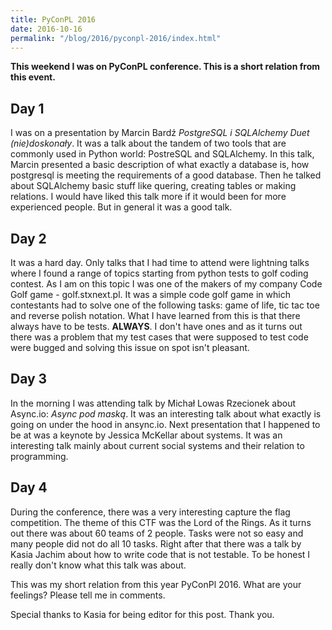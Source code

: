 ```yaml
---
title: PyConPL 2016
date: 2016-10-16
permalink: "/blog/2016/pyconpl-2016/index.html"
---
```


**This weekend I was on PyConPL conference. This is a short relation
from this event.**

## Day 1

I was on a presentation by Marcin Bardź _PostgreSQL i SQLAlchemy Duet
(nie)doskonały_. It was a talk about the tandem of two tools that are
commonly used in Python world: PostreSQL and SQLAlchemy. In this talk,
Marcin presented a basic description of what exactly a database is, how
postgresql is meeting the requirements of a good database. Then he
talked about SQLAlchemy basic stuff like quering, creating tables or
making relations. I would have liked this talk more if it would been for
more experienced people. But in general it was a good talk.

## Day 2

It was a hard day. Only talks that I had time to attend were lightning
talks where I found a range of topics starting from python tests to golf
coding contest. As I am on this topic I was one of the makers of my
company Code Golf game - golf.stxnext.pl. It was a simple code golf game
in which contestants had to solve one of the following tasks: game of
life, tic tac toe and reverse polish notation. What I have learned from
this is that there always have to be tests. **ALWAYS**. I don't have
ones and as it turns out there was a problem that my test cases that
were supposed to test code were bugged and solving this issue on spot
isn't pleasant.

## Day 3

In the morning I was attending talk by Michał Lowas Rzecionek about
Async.io: _Async pod maską_. It was an interesting talk about what
exactly is going on under the hood in ansync.io. Next presentation that
I happened to be at was a keynote by Jessica McKellar about systems. It
was an interesting talk mainly about current social systems and their
relation to programming.

## Day 4

During the conference, there was a very interesting capture the flag
competition. The theme of this CTF was the Lord of the Rings. As it
turns out there was about 60 teams of 2 people. Tasks were not so easy
and many people did not do all 10 tasks. Right after that there was a
talk by Kasia Jachim about how to write code that is not testable. To be
honest I really don't know what this talk was about.

This was my short relation from this year PyConPl 2016. What are your
feelings? Please tell me in comments.

Special thanks to Kasia for being editor for this post. Thank you.
